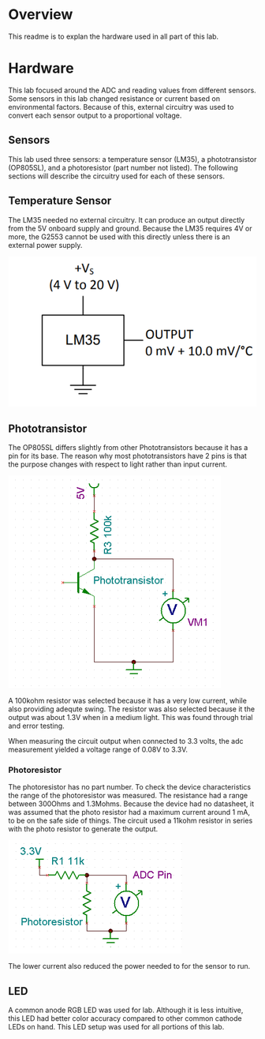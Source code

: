 # Overview
This readme is to explan the hardware used in all part of this lab.
# Hardware
This lab focused around the ADC and reading values from different sensors. Some sensors in this lab changed resistance or current based on environmental factors. Because of this, external circuitry was used to convert each sensor output to a proportional voltage.
## Sensors
This lab used three sensors: a temperature sensor (LM35), a phototransistor (OP805SL), and a photoresistor (part number not listed). The following sections will describe the circuitry used for each of these sensors.
## Temperature Sensor
The LM35 needed no external circuitry. It can produce an output directly from the 5V onboard supply and ground. Because the LM35 requires 4V or more, the G2553 cannot be used with this directly unless there is an external power supply. 

![Alt test](https://github.com/RU09342/lab-5-sensing-the-world-around-you-juice-crew-rev-1/blob/master/readme%20images/LM35.PNG)

## Phototransistor
The OP805SL differs slightly from other Phototransistors because it has a pin for its base. The reason why most phototransistors have 2 pins is that the purpose changes with respect to light rather than input current.

![Alt test](https://github.com/RU09342/lab-5-sensing-the-world-around-you-juice-crew-rev-1/blob/master/readme%20images/Phototransistor.PNG)

A 100kohm resistor was selected because it has a very low current, while also providing adequte swing. The resistor was also selected because it the output was about 1.3V when in a medium light. This was found through trial and error testing.

When measuring the circuit output when connected to 3.3 volts, the adc measurement yielded a voltage range of 0.08V to 3.3V.
### Photoresistor
The photoresistor has no part number. To check the device characteristics the range of the photoresistor was measured. The resistance had a range between 300Ohms and 1.3Mohms. Because the device had no datasheet, it was assumed that the photo resistor had a maximum current around 1 mA, to be on the safe side of things. The circuit used a 11kohm resistor in series with the photo resistor to generate the output. 

![Alt test](https://github.com/RU09342/lab-5-sensing-the-world-around-you-juice-crew-rev-1/blob/master/readme%20images/Photoresistor.PNG)

The lower current also reduced the power needed to for the sensor to run.

## LED
A common anode RGB LED was used for lab. Although it is less intuitive, this LED had better color accuracy compared to other common cathode LEDs on hand. This LED setup was used for all portions of this lab.
